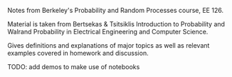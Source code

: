 Notes from Berkeley's Probability and Random Processes course, EE 126.

Material is taken from Bertsekas & Tsitsiklis Introduction to Probability and Walrand Probability in Electrical Engineering and Computer Science.

Gives definitions and explanations of major topics as well as relevant examples covered in homework and discussion.

TODO: add demos to make use of notebooks
